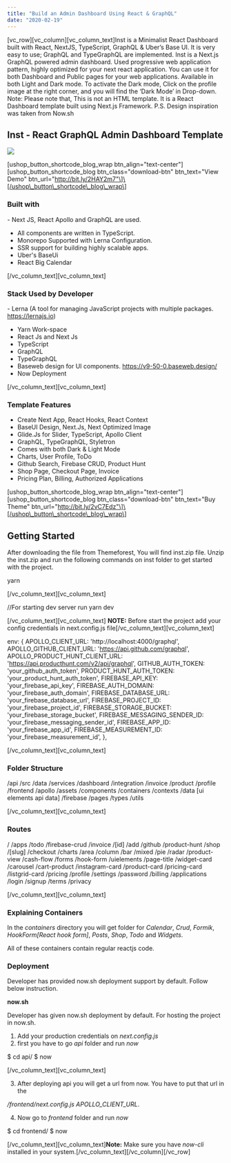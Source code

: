 ```yaml
---
title: "Build an Admin Dashboard Using React & GraphQL"
date: "2020-02-19"
---
```


\[vc_row\]\[vc_column\]\[vc_column_text\]Inst is a Minimalist React Dashboard built with React, NextJS, TypeScript, GraphQL & Uber’s Base UI. It is very easy to use; GraphQL and TypeGraphQL are implemented. Inst is a Next.js GraphQL powered admin dashboard. Used progressive web application pattern, highly optimized for your next react application. You can use it for both Dashboard and Public pages for your web applications. Available in both Light and Dark mode. To activate the Dark mode, Click on the profile image at the right corner, and you will find the ‘Dark Mode’ in Drop-down. Note: Please note that, This is not an HTML template. It is a React Dashboard template built using Next.js Framework. P.S. Design inspiration was taken from Now.sh

## Inst - React GraphQL Admin Dashboard Template

![](/assets/blog/images/Inst.jpg)

\[ushop_button_shortcode_blog_wrap btn_align="text-center"\]\[ushop_button_shortcode_blog btn_class="download-btn" btn_text="View Demo" btn_url="http://bit.ly/2HAY2m7"\]\[/ushop\_button\_shortcode\_blog\_wrap\]

### Built with

\- Next JS, React Apollo and GraphQL are used.

- All components are written in TypeScript.
- Monorepo Supported with Lerna Configuration.
- SSR support for building highly scalable apps.
- Uber's BaseUi
- React Big Calendar

\[/vc_column_text\]\[vc_column_text\]

### Stack Used by Developer

\- Lerna (A tool for managing JavaScript projects with multiple packages. https://lernajs.io)

- Yarn Work-space
- React Js and Next Js
- TypeScript
- GraphQL
- TypeGraphQL
- Baseweb design for UI components. https://v9-50-0.baseweb.design/
- Now Deployment

\[/vc_column_text\]\[vc_column_text\]

### Template Features

- Create Next App, React Hooks, React Context
- BaseUI Design, Next.Js, Next Optimized Image
- Glide.Js for Slider, TypeScript, Apollo Client
- GraphQL, TypeGraphQL, Styletron
- Comes with both Dark & Light Mode
- Charts, User Profile, ToDo
- Github Search, Firebase CRUD, Product Hunt
- Shop Page, Checkout Page, Invoice
- Pricing Plan, Billing, Authorized Applications

\[ushop_button_shortcode_blog_wrap btn_align="text-center"\]\[ushop_button_shortcode_blog btn_class="download-btn" btn_text="Buy Theme" btn_url="http://bit.ly/2vC7Edz"\]\[/ushop\_button\_shortcode\_blog\_wrap\]

## Getting Started

After downloading the file from Themeforest, You will find inst.zip file. Unzip the inst.zip and run the following commands on inst folder to get started with the project.

yarn

\[/vc_column_text\]\[vc_column_text\]

//For starting dev server run
yarn dev

\[/vc_column_text\]\[vc_column_text\] **NOTE:** Before start the project add your config credentials in next.config.js file\[/vc_column_text\]\[vc_column_text\]

env: {
APOLLO_CLIENT_URL: 'http://localhost:4000/graphql',
APOLLO_GITHUB_CLIENT_URL: 'https://api.github.com/graphql',
APOLLO_PRODUCT_HUNT_CLIENT_URL:
'https://api.producthunt.com/v2/api/graphql',
GITHUB_AUTH_TOKEN: 'your_github_auth_token',
PRODUCT_HUNT_AUTH_TOKEN: 'your_product_hunt_auth_token',
FIREBASE_API_KEY: 'your_firebase_api_key',
FIREBASE_AUTH_DOMAIN: 'your_firebase_auth_domain',
FIREBASE_DATABASE_URL: 'your_firebase_database_url',
FIREBASE_PROJECT_ID: 'your_firebase_project_id',
FIREBASE_STORAGE_BUCKET: 'your_firebase_storage_bucket',
FIREBASE_MESSAGING_SENDER_ID: 'your_firebase_messaging_sender_id',
FIREBASE_APP_ID: 'your_firebase_app_id',
FIREBASE_MEASUREMENT_ID: 'your_firebase_measurement_id',
},

\[/vc_column_text\]\[vc_column_text\]

### Folder Structure

/api
/src
/data
/services
/dashboard
/integration
/invoice
/product
/profile
/frontend
/apollo
/assets
/components
/containers
/contexts
/data \[ui elements api data\]
/firebase
/pages
/types
/utils

\[/vc_column_text\]\[vc_column_text\]

### Routes

/
/apps
/todo
/firebase-crud
/invoice
/\[id\]
/add
/github
/product-hunt
/shop
/\[slug\]
/checkout
/charts
/area
/column
/bar
/mixed
/pie
/radar
/product-view
/cash-flow
/forms
/hook-form
/uielements
/page-title
/widget-card
/carousel
/cart-product
/instagram-card
/product-card
/pricing-card
/listgrid-card
/pricing
/profile
/settings
/password
/billing
/applications
/login
/signup
/terms
/privacy

\[/vc_column_text\]\[vc_column_text\]

### Explaining Containers

In the _containers_ directory you will get folder for _Calendar_, _Crud_, _Formik_, _HookForm\[React hook form\]_, _Posts_, _Shop_, _Todo_ and _Widgets_.

All of these containers contain regular reactjs code.

### Deployment

Developer has provided now.sh deployment support by default. Follow below instruction.

**now.sh**

Developer has given now.sh deployment by default. For hosting the project in now.sh.

1. Add your production credentials on _next.config.js_
2. first you have to go _api_ folder and run _now_

$ cd api/
$ now

\[/vc_column_text\]\[vc_column_text\]

3. After deploying api you will get a url from now. You have to put that url in the

_/frontend/next.config.js APOLLO_CLIENT_URL_.

4. Now go to _frontend_ folder and run _now_

$ cd frontend/
$ now

\[/vc_column_text\]\[vc_column_text\]**Note:** Make sure you have _now-cli_ installed in your system.\[/vc_column_text\]\[/vc_column\]\[/vc_row\]
